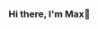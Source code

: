 ### Hi there, I'm Max👋
<!-- 
![Anurag's GitHub stats](https://github-readme-stats.vercel.app/api?username=naxey&show_icons=true&theme=dark)
![Top Langs](https://github-readme-stats.vercel.app/api/top-langs/?username=naxey&layout=compact&theme=dark) -->

<!--
**Naxey/naxey** is a ✨ _special_ ✨ repository because its `README.md` (this file) appears on your GitHub profile.

Here are some ideas to get you started:

- 🔭 I’m currently working on ...
- 🌱 I’m currently learning ...
- 👯 I’m looking to collaborate on ...
- 🤔 I’m looking for help with ...
- 💬 Ask me about ...
- 📫 How to reach me: ...
- 😄 Pronouns: ...
- ⚡ Fun fact: ...
[![Top Langs](https://github-readme-stats.vercel.app/api/top-langs/?username=anuraghazra&layout=compact)](https://github.com/anuraghazra/github-readme-stats)
-->
